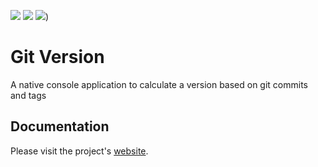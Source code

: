 ![](https://img.shields.io/github/workflow/status/solugo/gitversion/release?style=for-the-badge)
![](https://img.shields.io/github/v/release/solugo/gitversion?style=for-the-badge)
![](https://img.shields.io/github/license/solugo/gitversion?style=for-the-badge))

# Git Version

A native console application to calculate a version based on git commits and tags

## Documentation

Please visit the project's [website](https://solugo.github.io/gitversion/). 
